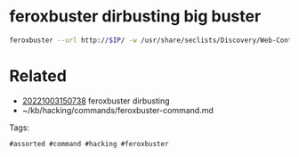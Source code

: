 # feroxbuster dirbusting big buster
```bash
feroxbuster --url http://$IP/ -w /usr/share/seclists/Discovery/Web-Content/directory-list-2.3-big.txt -x php,txt,log
```

# Related

- [20221003150738](/zet/20221003150738/README.md) feroxbuster dirbusting
- ~/kb/hacking/commands/feroxbuster-command.md

Tags:

    #assorted #command #hacking #feroxbuster
